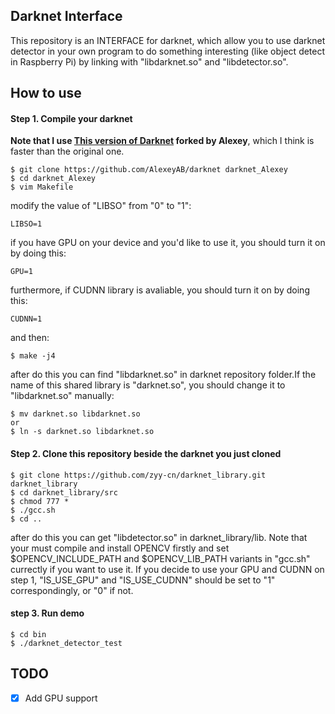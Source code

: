 ## Darknet Interface

This repository is an INTERFACE for darknet, which allow you to use darknet detector in your own program to do something interesting (like object detect in Raspberry Pi) by linking with "libdarknet.so" and "libdetector.so".

## How to use
#### Step 1. Compile your darknet
**Note that I use [This version of Darknet](https://github.com/AlexeyAB/darknet) forked by Alexey**, which I think is faster than the original one.
```
$ git clone https://github.com/AlexeyAB/darknet darknet_Alexey
$ cd darknet_Alexey
$ vim Makefile
```
modify the value of "LIBSO" from "0" to "1":
```
LIBSO=1
```
if you have GPU on your device and you'd like to use it, you should turn it on by doing this:
```
GPU=1
```
furthermore, if CUDNN library is avaliable, you should turn it on by doing this:
```
CUDNN=1
```
and then:
```
$ make -j4
```
after do this you can find "libdarknet.so" in darknet repository folder.If the name of this shared library is "darknet.so", you should change it to "libdarknet.so" manually:
```
$ mv darknet.so libdarknet.so
or
$ ln -s darknet.so libdarknet.so
```

#### Step 2. Clone this repository beside the darknet you just cloned
```
$ git clone https://github.com/zyy-cn/darknet_library.git darknet_library
$ cd darknet_library/src
$ chmod 777 *
$ ./gcc.sh
$ cd ..
```
after do this you can get "libdetector.so" in darknet_library/lib. Note that your must compile and install OPENCV firstly and set $OPENCV_INCLUDE_PATH and $OPENCV_LIB_PATH variants in "gcc.sh" currectly if you want to use it. If you decide to use your GPU and CUDNN on step 1, "IS_USE_GPU" and "IS_USE_CUDNN" should be set to "1" correspondingly, or "0" if not.

#### step 3. Run demo
```
$ cd bin
$ ./darknet_detector_test
```

## TODO
- [x] Add GPU support

